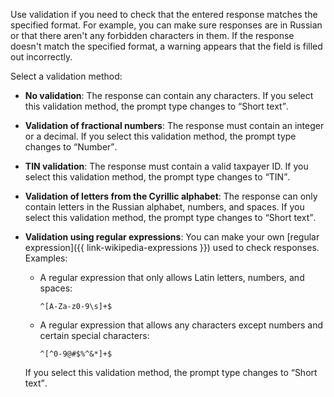 Use validation if you need to check that the entered response matches the specified format. For example, you can make sure responses are in Russian or that there aren't any forbidden characters in them. If the response doesn't match the specified format, a warning appears that the field is filled out incorrectly.

Select a validation method:

* **No validation**: The response can contain any characters. If you select this validation method, the prompt type changes to <q>Short text</q>.


* **Validation of fractional numbers**: The response must contain an integer or a decimal. If you select this validation method, the prompt type changes to <q>Number</q>.

* **TIN validation**: The response must contain a valid taxpayer ID. If you select this validation method, the prompt type changes to <q>TIN</q>.

* **Validation of letters from the Cyrillic alphabet**: The response can only contain letters in the Russian alphabet, numbers, and spaces. If you select this validation method, the prompt type changes to <q>Short text</q>.

* **Validation using regular expressions**: You can make your own [regular expression]({{  link-wikipedia-expressions }}) used to check responses. Examples:
    * A regular expression that only allows Latin letters, numbers, and spaces:

        ```
        ^[A-Za-z0-9\s]+$
        ```
    * A regular expression that allows any characters except numbers and certain special characters:

        ```
        ^[^0-9@#$%^&*]+$
        ```

    If you select this validation method, the prompt type changes to <q>Short text</q>.

